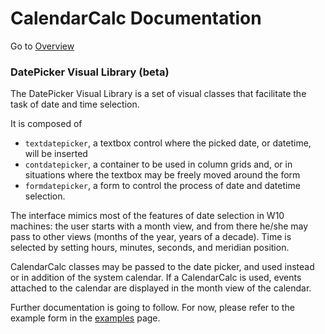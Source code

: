 ﻿# CalendarCalc Documentation

Go to [Overview](DOCUMENTATION.md "Overview")

### DatePicker Visual Library (beta)

The DatePicker Visual Library is a set of visual classes that facilitate the task of date and time selection.

It is composed of

- `textdatepicker`, a textbox control where the picked date, or datetime, will be inserted
- `contdatepicker`, a container to be used in column grids and, or in situations where the textbox may be freely moved around the form
- `formdatepicker`, a form to control the process of date and datetime selection.

The interface mimics most of the features of date selection in W10 machines: the user starts with a month view, and from there he/she may pass to other views (months of the year, years of a decade). Time is selected by setting hours, minutes, seconds, and meridian position.

CalendarCalc classes may be passed to the date picker, and used instead or in addition of the system calendar. If a CalendarCalc is used, events attached to the calendar are displayed in the month view of the calendar.

Further documentation is going to follow. For now, please refer to the example form in the [examples](examples.md) page.

